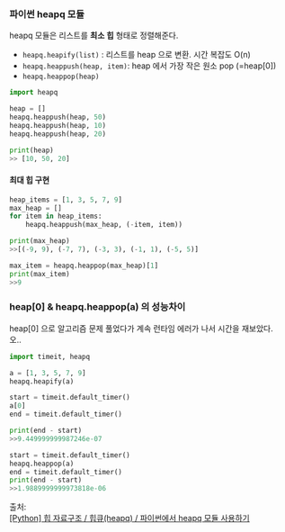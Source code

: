 ### 파이썬 heapq 모듈

heapq 모듈은 리스트를 **최소 힙** 형태로 정렬해준다.

- `heapq.heapify(list)` : 리스트를 heap 으로 변환. 시간 복잡도 O(n)
- `heapq.heappush(heap, item)`: heap 에서 가장 작은 원소 pop (=heap[0])
- `heapq.heappop(heap)`

```python
import heapq

heap = []
heapq.heappush(heap, 50)
heapq.heappush(heap, 10)
heapq.heappush(heap, 20)

print(heap)
>> [10, 50, 20]
```

#### 최대 힙 구현

```python
heap_items = [1, 3, 5, 7, 9]
max_heap = []
for item in heap_items:
    heapq.heappush(max_heap, (-item, item))

print(max_heap)
>>[(-9, 9), (-7, 7), (-3, 3), (-1, 1), (-5, 5)]

max_item = heapq.heappop(max_heap)[1]
print(max_item)
>>9
```

### heap[0] & heapq.heappop(a) 의 성능차이

heap[0] 으로 알고리즘 문제 풀었다가 계속 런타임 에러가 나서 시간을 재보았다. <br>
오..

```python
import timeit, heapq

a = [1, 3, 5, 7, 9]
heapq.heapify(a)

start = timeit.default_timer()
a[0]
end = timeit.default_timer()

print(end - start)
>>9.449999999987246e-07

start = timeit.default_timer()
heapq.heappop(a)
end = timeit.default_timer()
print(end - start)
>>1.9889999999973818e-06
```

출처: <br>
[[Python] 힙 자료구조 / 힙큐(heapq) / 파이썬에서 heapq 모듈 사용하기](https://littlefoxdiary.tistory.com/3)
